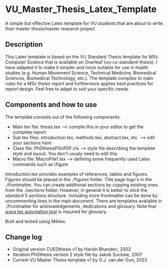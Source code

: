 # VU_Master_Thesis_Latex_Template
A simple but effective Latex template for VU students that are about to write their master thesis/master research project 

## Description
This Latex template is based on the VU Standard Thesis template for MSc Computer Science that is available on Overleaf (vu-cs-standard-thesis). I have adapted it to make it simpler and more suitable for use in health studies (e.g. Human Movement Science, Technical Medicine, Biomedical Sciences,  Biomedical Technology, etc.).
The template complies to main rules for a MSc thesis report and furthermore applies best practices for report design. Feel free to adapt to suit your specific needs.

## Components and how to use
The template consists out of the following components:

* Main tex file: thesis.tex --> compile this in your editor to get the complete report
* Sub tex files: introduction.tex, methods.tex, abstract.tex, etc. --> edit your sections here
* Class file: PhDthesisPSnPDF.cls --> style file describing the template style and layout. You don't usualy need to edit this
* Macro file: MacroFile1.tex --> defining some frequently used Latex commands such as \figure

Introduction.tex provides examples of references, tables and figures. Figures should be placed in the ./figures folder. Title page logo's in the ./frontmatter. You can create additional sections by copying existing ones from the ./sections folder. However, in general it is better to stick the standard 5 sections structure. Including more frontmatter can be done by uncommenting lines in the main document. There are templates available in ./frontmatter for acknowledgements, dedications and glossary. Note that [arara tex automation tool](https://github.com/islandoftex/arara) is required for glossary.

Built and tested using Miktex.

## Change log
* Original version CUEDthesis v1 by Harish Bhanderi, 2002
* Iteration PhDthesis version 2 style file by Jakob Suckale, 2007
* Current VU Master Thesis template v1 by G.J. van der Gun, 2023

